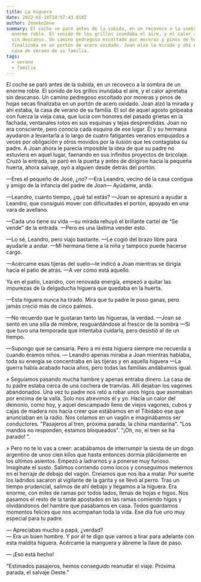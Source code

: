 ```yaml
---
title: La higuera
date: 2022-01-10T18:57:43.018Z
author: ZenekeZene
summary: El coche se paró antes de la subida, en un recoveco a la sombra de un
  enorme roble. El sonido de los grillos inundaba el aire, y el calor apretaba
  sin descanso. Un camino pedregoso escoltado por moreras y pinos de hojas secas
  finalizaba en un portón de acero oxidado. Joan alzó la mirada y ahí estaba, la
  casa de verano de su familia.
tags:
  - verano
  - familia
---
```

<!--StartFragment-->

El coche se paró antes de la subida, en un recoveco a la sombra de un enorme roble. El sonido de los grillos inundaba el aire, y el calor apretaba sin descanso. Un camino pedregoso escoltado por moreras y pinos de hojas secas finalizaba en un portón de acero oxidado. Joan alzó la mirada y ahí estaba, la casa de verano de su familia. El sol de aquel agosto golpeaba con fuerza la vieja casa, que lucía con honores del pasado grietas en la fachada, ventanales rotos en sus esquinas y tejas desprendidas. Joan no era consciente, pero conocía cada esquina de ese lugar. Él y su hermana ayudaron a levantarla a lo largo de cuatro fatigantes veranos empujados a veces por obligación y otros movidos por la ilusión que les contagiaba su padre. A Joan ahora le parecía imposible la idea de que su padre no estuviera en aquel lugar, faenando en sus infinitos proyectos de bricolaje. Cruzó la entrada, se paró en la puerta y antes de dirigirse hacia la pequeña huerta, ahora salvaje, oyó a alguien desde detrás del portón. 

—Eres el pequeño de José, ¿no? —Era Leandro, vecino de la casa contigua y amigo de la infancia del padre de Joan— Ayúdame, anda. 

—Leandro, cuanto tiempo, ¿qué tal estás? —Joan se apresuró a ayudar a Leandro, que consiguió mover con dificultades el portón, apoyado en una vara de avellano. 

—Cada uno tiene su vida —su mirada rehuyó el brillante cartel de “Se vende” de la entrada. —Pero es una lástima vender esto.  

—Lo sé, Leandro, pero viajo bastante. —Le cogió del brazo libre para ayudarle a andar. —Mi hermana tiene a la niña y tampoco puede hacerse cargo. 

—Acércame esas tijeras del suelo—le indicó a Joan mientras se dirigía hacia el patio de atrás. —A ver cómo está aquello. 

Ya en el patio, Leandro, con renovada energía, empezó a quitar las impurezas de la delgaducha higuera que quedaba en la huerta. 

—Esta higuera nunca ha tirado. Mira que tu padre le puso ganas, pero jamás creció más de cinco palmos. 

—No recuerdo que le gustaran tanto las higueras, la verdad. —Joan se sentó en una silla de mimbre, resguardándose al frescor de la sombra —Si que tuvo una temporada que intentaba cuidarla, pero desistió al de un tiempo. 

—Supongo que se cansaría. Pero a mi esta higuera siempre me recuerda a cuando éramos niños. — Leandro apenas miraba a Joan mientras hablaba, toda su energía se concentraba en las tijeras y en aquella higuera —La guerra había acabado hacia años, pero todas las familias andábamos igual. 

» Seguíamos pasando mucha hambre y apenas entraba dinero. La casa de tu padre estaba cerca de una cochera de tranvías. Allí dejaban los vagones abandonados. Una vez tu padre nos retó a robar unos higos que asomaban por encima de la valla. Solo nos atrevimos él y yo. Hacía un calor del demonio, como hoy, y aquel descampado lleno de viejos vagones, cubos y cajas de madera nos hacía creer que estábamos en el Tibidabo ese que anunciaban en la radio. Nos colamos en un vagón e imaginábamos ser conductores. "Pasajeros al tren, próxima parada, la china mandarina". "Los mandos no responden, estamos bloqueados". "¡Oh, no, el tren se ha parado! ". 

» Pero no te lo vas a creer: acabábamos de interrumpir la siesta de un dogo argentino de unos cien kilos que hasta entonces dormía plácidamente en los últimos asientos. Empezó a ladrarnos y a ponerse muy furioso. Imagínate el susto. Salimos corriendo como locos y conseguimos meternos en el herraje de debajo del vagón. Creíamos que nos iba a matar. Por suerte los ladridos sacaron al vigilante de la garita y se llevó al perro. Tras un tiempo prudencial, salimos de ahí debajo y llegamos a la higuera. Era enorme, con miles de ramas por todos lados, llenas de hojas e higos. Nos pasamos el resto de la tarde apostados en las ramas comiendo higos y olvidándonos del hambre que pasábamos en casa. Todos guardamos momentos felices que nos acompañan toda la vida. Ese día fue uno muy especial para tu padre. 

— Apreciabas mucho a papá, ¿verdad? \
— Era un buen hombre. Y por él te digo que vamos a tirar para adelante con esta maldita higuera. Acércame la manguera y ábreme la llave de paso. 

— ¡Eso está hecho! 

"Estimados pasajeros, hemos conseguido reanudar el viaje. Próxima parada, el salvaje Oeste." 

<!--EndFragment-->